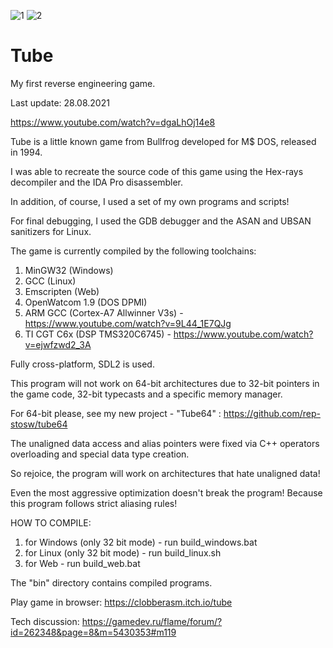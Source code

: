 ![1](https://user-images.githubusercontent.com/88702500/128820449-94b8fe0d-296d-4232-a6eb-2eba36968028.png)
![2](https://user-images.githubusercontent.com/88702500/128820980-07c0d238-edba-4681-8c02-4eb6ea317a98.png)

# Tube

My first reverse engineering game.

Last update: 28.08.2021

https://www.youtube.com/watch?v=dgaLhOj14e8

Tube is a little known game from Bullfrog developed for M$ DOS, released in 1994.

I was able to recreate the source code of this game using the Hex-rays decompiler and the IDA Pro disassembler.

In addition, of course, I used a set of my own programs and scripts!

For final debugging, I used the GDB debugger and the ASAN and UBSAN sanitizers for Linux.

The game is currently compiled by the following toolchains:

1. MinGW32 (Windows)
2. GCC (Linux)
3. Emscripten (Web)
4. OpenWatcom 1.9 (DOS DPMI)
5. ARM GCC (Cortex-A7 Allwinner V3s) - https://www.youtube.com/watch?v=9L44_1E7QJg
6. TI CGT C6x (DSP TMS320C6745) - https://www.youtube.com/watch?v=ejwfzwd2_3A

Fully cross-platform, SDL2 is used.

This program will not work on 64-bit architectures due to 32-bit pointers in the game code, 32-bit typecasts and a specific memory manager.

For 64-bit please, see my new project - "Tube64" : https://github.com/rep-stosw/tube64

The unaligned data access and alias pointers were fixed via C++ operators overloading and special data type creation.

So rejoice, the program will work on architectures that hate unaligned data!

Even the most aggressive optimization doesn't break the program! Because this program follows strict aliasing rules!

HOW TO COMPILE:

1. for Windows (only 32 bit mode) - run build_windows.bat
2. for Linux (only 32 bit mode) - run build_linux.sh
3. for Web - run build_web.bat

The "bin" directory contains compiled programs.

Play game in browser: https://clobberasm.itch.io/tube

Tech discussion: https://gamedev.ru/flame/forum/?id=262348&page=8&m=5430353#m119
